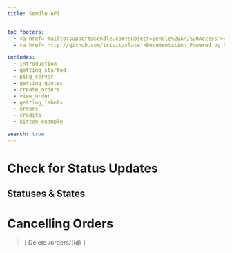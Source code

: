 ```yaml
---
title: Sendle API


toc_footers:
  - <a href='mailto:support@sendle.com?subject=Sendle%20API%20Access'>Get API Access!</a>
  - <a href='http://github.com/tripit/slate'>Documentation Powered by Slate</a>

includes:
  - introduction
  - getting_started
  - ping_server
  - getting_quotes
  - create_orders
  - view_order
  - getting_labels
  - errors
  - credits
  - kitten_example

search: true
---
```






# Check for Status Updates

## Statuses & States

# Cancelling Orders

> [ Delete /orders/{id} ]



